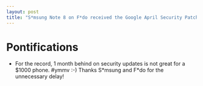 ```yaml
---
layout: post
title: "S*msung Note 8 on F*do received the Google April Security Patch on May 11, 2019"
---
```


# Pontifications

* For the record,  1 month behind on security updates is not great for a $1000 phone. #ymmv :-) Thanks S\*msung and F\*do for the unnecessary delay!
